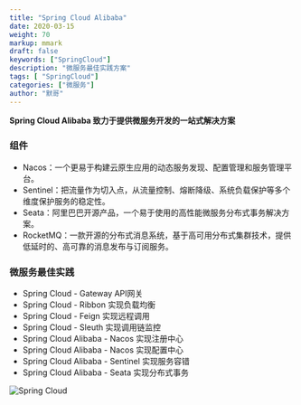 ```yaml
---  
title: "Spring Cloud Alibaba"  
date: 2020-03-15
weight: 70  
markup: mmark  
draft: false  
keywords: ["SpringCloud"]  
description: "微服务最佳实践方案"  
tags: [ "SpringCloud"]  
categories: ["微服务"]  
author: "默哥"  
---  
```

**Spring Cloud Alibaba 致力于提供微服务开发的一站式解决方案**

### 组件
* Nacos：一个更易于构建云原生应用的动态服务发现、配置管理和服务管理平台。
* Sentinel：把流量作为切入点，从流量控制、熔断降级、系统负载保护等多个维度保护服务的稳定性。
* Seata：阿里巴巴开源产品，一个易于使用的高性能微服务分布式事务解决方案。
* RocketMQ：一款开源的分布式消息系统，基于高可用分布式集群技术，提供低延时的、高可靠的消息发布与订阅服务。

### 微服务最佳实践
* Spring Cloud - Gateway API网关
* Spring Cloud - Ribbon 实现负载均衡
* Spring Cloud - Feign 实现远程调用
* Spring Cloud - Sleuth 实现调用链监控
* Spring Cloud Alibaba - Nacos 实现注册中心
* Spring Cloud Alibaba - Nacos 实现配置中心
* Spring Cloud Alibaba - Sentinel  实现服务容错
* Spring Cloud Alibaba - Seata 实现分布式事务

![](/images/spring/springcloud/springcloudNew.png "Spring Cloud")